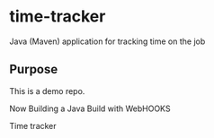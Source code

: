 # time-tracker
Java (Maven) application for tracking time on the job

## Purpose

This is a demo repo.

Now Building a Java Build with WebHOOKS

Time tracker
